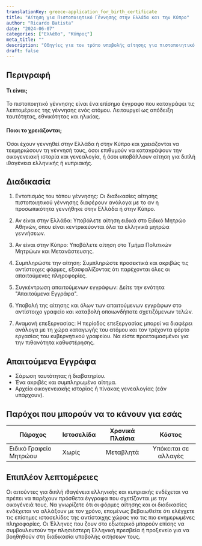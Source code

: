 ```yaml
---
translationKey: greece-application_for_birth_certificate
title: "Αίτηση για Πιστοποιητικό Γέννησης στην Ελλάδα και την Κύπρο"
author: "Ricardo Batista"
date: "2024-06-07"
categories: ["Ελλάδα", "Κύπρος"]
meta_title: ""
description: "Οδηγίες για τον τρόπο υποβολής αίτησης για πιστοποιητικό γέννησης στην Ελλάδα και την Κύπρο για σκοπούς ταυτοποίησης, ιθαγένειας ή γενεαλογικής ιστορίας."
draft: false
---
```


## Περιγραφή
#### Τι είναι;
Το πιστοποιητικό γέννησης είναι ένα επίσημο έγγραφο που καταγράφει τις λεπτομέρειες της γέννησης ενός ατόμου. Λειτουργεί ως απόδειξη ταυτότητας, εθνικότητας και ηλικίας.

#### Ποιοι το χρειάζονται;
Όσοι έχουν γεννηθεί στην Ελλάδα ή στην Κύπρο και χρειάζονται να τεκμηριώσουν τη γέννησή τους, όσοι επιθυμούν να καταγράψουν την οικογενειακή ιστορία και γενεαλογία, ή όσοι υποβάλλουν αίτηση για διπλή ιθαγένεια ελληνικής ή κυπριακής.

## Διαδικασία

1. Εντοπισμός του τόπου γέννησης: Οι διαδικασίες αίτησης πιστοποιητικού γέννησης διαφέρουν ανάλογα με το αν η προσωπικότητα γεννήθηκε στην Ελλάδα ή στην Κύπρο.

2. Αν είναι στην Ελλάδα: Υποβάλετε αίτηση ειδικά στο Ειδικό Μητρώο Αθηνών, όπου είναι κεντρικεύονται όλα τα ελληνικά μητρώα γεννήσεων.

3. Αν είναι στην Κύπρο: Υποβάλετε αίτηση στο Τμήμα Πολιτικών Μητρώων και Μετανάστευσης.

4. Συμπληρώστε την αίτηση: Συμπληρώστε προσεκτικά και ακριβώς τις αντίστοιχες φόρμες, εξασφαλίζοντας ότι παρέχονται όλες οι απαιτούμενες πληροφορίες.

5. Συγκέντρωση απαιτούμενων εγγράφων: Δείτε την ενότητα "Απαιτούμενα Εγγράφα".

6. Υποβολή της αίτησης και όλων των απαιτούμενων εγγράφων στο αντίστοιχο γραφείο και καταβολή οποιωνδήποτε σχετιζόμενων τελών.

7. Αναμονή επεξεργασίας: Η περίοδος επεξεργασίας μπορεί να διαφέρει ανάλογα με τη χώρα καταγωγής του ατόμου και τον τρέχοντα φόρτο εργασίας του κυβερνητικού γραφείου. Να είστε προετοιμασμένοι για την πιθανότητα καθυστέρησης.

## Απαιτούμενα Εγγράφα

- Σάρωση ταυτότητας ή διαβατηρίου.
- Ένα ακριβές και συμπληρωμένο αίτημα.
- Αρχεία οικογενειακής ιστορίας ή πίνακας γενεαλογίας (εάν υπάρχουν).

## Παρόχοι που μπορούν να το κάνουν για εσάς

| Πάροχος        |     Ιστοσελίδα     |     Χρονικά Πλαίσια    |       Κόστος      |
| --------------- | --------------- |  :-------------: | :-------------: |
| Ειδικό Γραφείο Μητρώου      |  Χωρίς     |      Μεταβλητά     |        Υπόκειται σε αλλαγές       |

## Επιπλέον λεπτομέρειες
Οι αιτούντες για διπλή ιθαγένεια ελληνικής και κυπριακής ενδέχεται να πρέπει να παρέχουν πρόσθετα έγγραφα που σχετίζονται με την οικογένειά τους. Να γνωρίζετε ότι οι φόρμες αίτησης και οι διαδικασίες ενδέχεται να αλλάξουν με τον χρόνο, επομένως βεβαιωθείτε ότι ελέγχετε τις επίσημες ιστοσελίδες της αντίστοιχης χώρας για τις πιο ενημερωμένες πληροφορίες. Οι Έλληνες που ζουν στο εξωτερικό μπορούν επίσης να συμβουλευτούν την πλησιέστερη Ελληνική πρεσβεία ή προξενείο για να βοηθηθούν στη διαδικασία υποβολής αιτήσεων τους.
